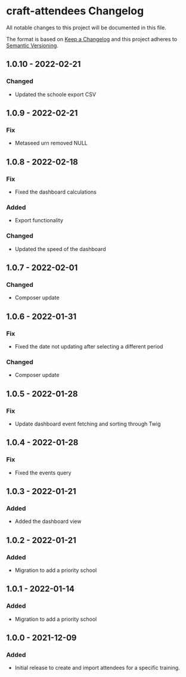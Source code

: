 # craft-attendees Changelog

All notable changes to this project will be documented in this file.

The format is based on [Keep a Changelog](http://keepachangelog.com/) and this project adheres to [Semantic Versioning](http://semver.org/).

## 1.0.10 - 2022-02-21
### Changed
- Updated the schoole export CSV

## 1.0.9 - 2022-02-21
### Fix
- Metaseed urn removed NULL

## 1.0.8 - 2022-02-18
### Fix
- Fixed the dashboard calculations

### Added
- Export functionality

### Changed
- Updated the speed of the dashboard

## 1.0.7 - 2022-02-01
### Changed
- Composer update

## 1.0.6 - 2022-01-31
### Fix
- Fixed the date not updating after selecting a different period

### Changed
- Composer update

## 1.0.5 - 2022-01-28
### Fix
- Update dashboard event fetching and sorting through Twig

## 1.0.4 - 2022-01-28
### Fix
- Fixed the events query

## 1.0.3 - 2022-01-21
### Added
- Added the dashboard view

## 1.0.2 - 2022-01-21
### Added
- Migration to add a priority school

## 1.0.1 - 2022-01-14
### Added
- Migration to add a priority school

## 1.0.0 - 2021-12-09
### Added
- Initial release to create and import attendees for a specific training.




